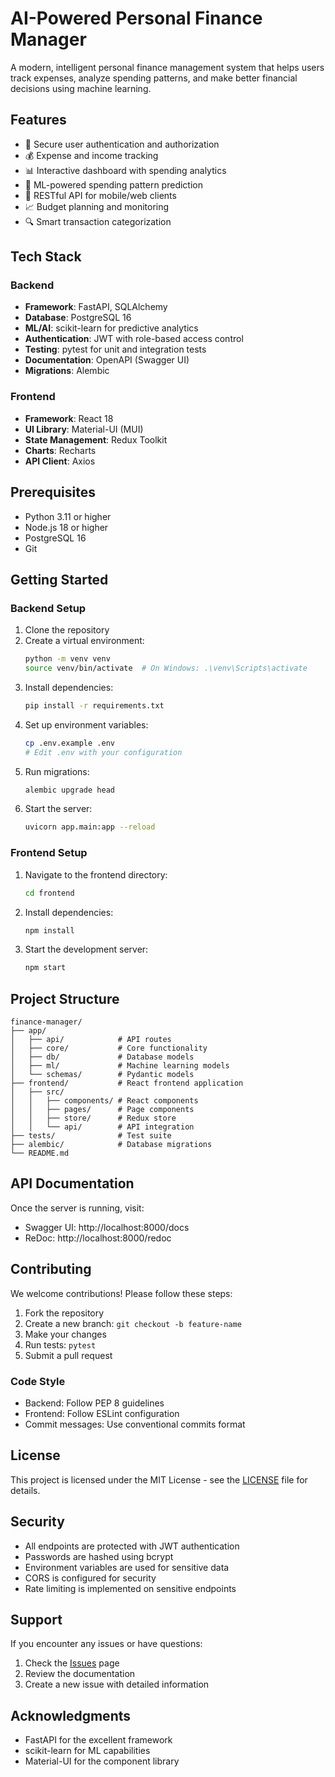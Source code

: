 # AI-Powered Personal Finance Manager

A modern, intelligent personal finance management system that helps users track expenses, analyze spending patterns, and make better financial decisions using machine learning.

## Features

- 🔐 Secure user authentication and authorization
- 💰 Expense and income tracking
- 📊 Interactive dashboard with spending analytics
- 🤖 ML-powered spending pattern prediction
- 📱 RESTful API for mobile/web clients
- 📈 Budget planning and monitoring
- 🔍 Smart transaction categorization

## Tech Stack

### Backend
- **Framework**: FastAPI, SQLAlchemy
- **Database**: PostgreSQL 16
- **ML/AI**: scikit-learn for predictive analytics
- **Authentication**: JWT with role-based access control
- **Testing**: pytest for unit and integration tests
- **Documentation**: OpenAPI (Swagger UI)
- **Migrations**: Alembic

### Frontend
- **Framework**: React 18
- **UI Library**: Material-UI (MUI)
- **State Management**: Redux Toolkit
- **Charts**: Recharts
- **API Client**: Axios

## Prerequisites

- Python 3.11 or higher
- Node.js 18 or higher
- PostgreSQL 16
- Git

## Getting Started

### Backend Setup

1. Clone the repository
2. Create a virtual environment:
   ```bash
   python -m venv venv
   source venv/bin/activate  # On Windows: .\venv\Scripts\activate
   ```
3. Install dependencies:
   ```bash
   pip install -r requirements.txt
   ```
4. Set up environment variables:
   ```bash
   cp .env.example .env
   # Edit .env with your configuration
   ```
5. Run migrations:
   ```bash
   alembic upgrade head
   ```
6. Start the server:
   ```bash
   uvicorn app.main:app --reload
   ```

### Frontend Setup

1. Navigate to the frontend directory:
   ```bash
   cd frontend
   ```
2. Install dependencies:
   ```bash
   npm install
   ```
3. Start the development server:
   ```bash
   npm start
   ```

## Project Structure

```
finance-manager/
├── app/
│   ├── api/            # API routes
│   ├── core/           # Core functionality
│   ├── db/             # Database models
│   ├── ml/             # Machine learning models
│   └── schemas/        # Pydantic models
├── frontend/           # React frontend application
│   ├── src/
│   │   ├── components/ # React components
│   │   ├── pages/      # Page components
│   │   ├── store/      # Redux store
│   │   └── api/        # API integration
├── tests/              # Test suite
├── alembic/            # Database migrations
└── README.md
```

## API Documentation

Once the server is running, visit:
- Swagger UI: http://localhost:8000/docs
- ReDoc: http://localhost:8000/redoc

## Contributing

We welcome contributions! Please follow these steps:

1. Fork the repository
2. Create a new branch: `git checkout -b feature-name`
3. Make your changes
4. Run tests: `pytest`
5. Submit a pull request

### Code Style
- Backend: Follow PEP 8 guidelines
- Frontend: Follow ESLint configuration
- Commit messages: Use conventional commits format

## License

This project is licensed under the MIT License - see the [LICENSE](LICENSE) file for details.

## Security

- All endpoints are protected with JWT authentication
- Passwords are hashed using bcrypt
- Environment variables are used for sensitive data
- CORS is configured for security
- Rate limiting is implemented on sensitive endpoints

## Support

If you encounter any issues or have questions:
1. Check the [Issues](../../issues) page
2. Review the documentation
3. Create a new issue with detailed information

## Acknowledgments

- FastAPI for the excellent framework
- scikit-learn for ML capabilities
- Material-UI for the component library
